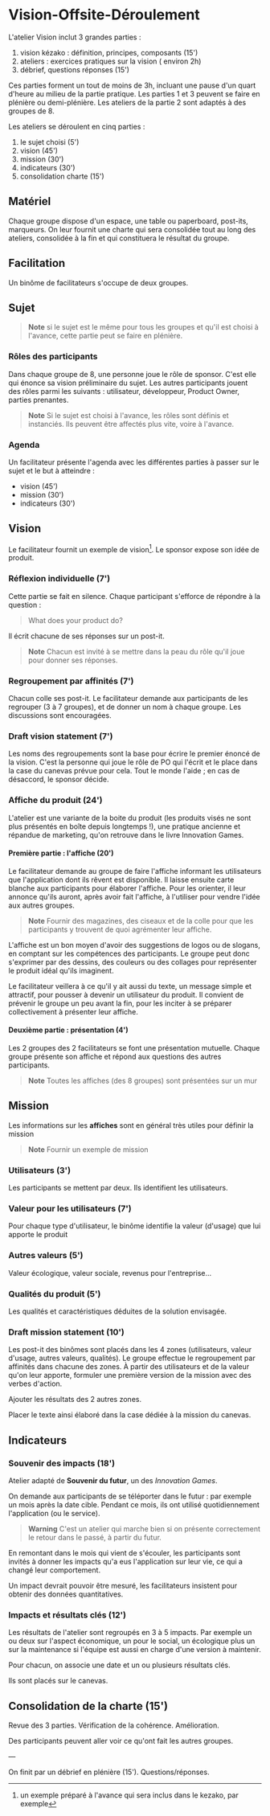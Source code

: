 # Vision-Offsite-Déroulement

L'atelier Vision inclut 3 grandes parties :
1. vision kézako : définition, principes, composants (15')
2. ateliers : exercices pratiques sur la vision ( environ 2h)
3. débrief, questions réponses (15')

Ces parties forment un tout de moins de 3h, incluant une pause d'un quart d'heure au milieu de la partie pratique.
Les parties 1 et 3 peuvent se faire en plénière ou demi-plénière. Les ateliers de la partie 2 sont adaptés à des groupes de 8.

Les ateliers se déroulent en cinq parties :
1. le sujet choisi (5')
2. vision (45')
3. mission (30')
4. indicateurs (30')
5. consolidation charte (15')

## Matériel
Chaque groupe dispose d'un espace, une table ou paperboard, post-its, marqueurs.
On leur fournit une charte qui sera consolidée tout au long des ateliers, consolidée à la fin et qui constituera le résultat du groupe.

## Facilitation
Un binôme de facilitateurs s'occupe de deux groupes.

## Sujet

> **Note**
> si le sujet est le même pour tous les groupes et qu'il est choisi à l'avance, cette partie peut se faire en plénière.

### Rôles des participants

Dans chaque groupe de 8, une personne joue le rôle de sponsor. C'est elle qui énonce sa vision préliminaire du sujet.
Les autres participants jouent des rôles parmi les suivants : utilisateur, développeur, Product Owner, parties prenantes.

> **Note**
> Si le sujet est choisi à l'avance, les rôles sont définis et instanciés. Ils peuvent être affectés plus vite, voire à l'avance.

### Agenda
Un facilitateur présente l'agenda avec les différentes parties à passer sur le sujet et le but à atteindre :
- vision (45')
- mission (30')
- indicateurs (30')

## Vision
Le facilitateur fournit un exemple de vision[^ex]. Le sponsor expose son idée de produit.

[^ex]: un exemple préparé à l'avance qui sera inclus dans le kezako, par exemple

### Réflexion individuelle (7')
Cette partie se fait en silence. Chaque participant s'efforce de répondre à la question :
> What does your product do?

Il écrit chacune de ses réponses sur un post-it.

> **Note**
> Chacun est invité à se mettre dans la peau du rôle qu'il joue pour donner ses réponses.

### Regroupement par affinités (7')
Chacun colle ses post-it. Le facilitateur demande aux participants de les regrouper (3 à 7 groupes), et de donner un nom à chaque groupe.
Les discussions sont encouragées.

### Draft vision statement (7')
Les noms des regroupements sont la base pour écrire le premier énoncé de la vision.
C'est la personne qui joue le rôle de PO qui l'écrit et le place dans la case du canevas prévue pour cela. Tout le monde l'aide ; en cas de désaccord, le sponsor décide.

### Affiche du produit (24')
L'atelier est une variante de la boite du produit (les produits visés ne sont plus présentés en boîte depuis longtemps !), une pratique ancienne et répandue de marketing, qu'on retrouve dans le livre Innovation Games.

#### Première partie : l'affiche (20')

Le facilitateur demande au groupe de faire l'affiche informant les utilisateurs que l'application dont ils rêvent est disponible. Il laisse ensuite carte blanche aux participants pour élaborer l'affiche. Pour les orienter, il leur annonce qu'ils auront, après avoir fait l'affiche, à l'utiliser pour vendre l'idée aux autres groupes.

> **Note**
> Fournir des magazines, des ciseaux et de la colle pour que les participants y trouvent de quoi agrémenter leur affiche.

L'affiche est un bon moyen d'avoir des suggestions de logos ou de slogans, en comptant sur les compétences des participants. Le groupe peut donc s'exprimer par des dessins, des couleurs ou des collages pour représenter le produit idéal qu'ils imaginent.

Le facilitateur veillera à ce qu'il y ait aussi du texte, un message simple et attractif, pour pousser à devenir un utilisateur du produit. Il convient de prévenir le groupe un peu avant la fin, pour les inciter à se préparer collectivement à présenter leur affiche.

#### Deuxième partie : présentation (4')

Les 2 groupes des 2 facilitateurs se font une présentation mutuelle.
Chaque groupe présente son affiche et répond aux questions des autres participants.

> **Note**
> Toutes les affiches (des 8 groupes) sont présentées sur un mur


##  Mission

Les informations sur les **affiches** sont en général très utiles pour définir la mission

> **Note**
> Fournir un exemple de mission


### Utilisateurs (3')

Les participants se mettent par deux. Ils identifient les utilisateurs.

### Valeur pour les utilisateurs (7')

Pour chaque type d'utilisateur, le binôme identifie la valeur (d'usage) que lui apporte le produit

### Autres valeurs (5')

Valeur écologique, valeur sociale, revenus pour l'entreprise…

### Qualités du produit (5')

Les qualités et caractéristiques déduites de la solution envisagée.

### Draft mission statement (10')

Les post-it des binômes sont placés dans les 4 zones (utilisateurs, valeur d'usage, autres valeurs, qualités).
Le groupe effectue le regroupement par affinités dans chacune des zones.
À partir des utilisateurs et de la valeur qu'on leur apporte, formuler une première version de la mission avec des verbes d'action.

Ajouter les résultats des 2 autres zones.

Placer le texte ainsi élaboré dans la case dédiée à la mission du canevas.

## Indicateurs

### Souvenir des impacts (18')

Atelier adapté de **Souvenir du futur**, un des _Innovation Games_.

On demande aux participants de se téléporter dans le futur : par exemple un mois après la date cible. Pendant ce mois, ils ont utilisé quotidiennement l'application (ou le service).

> **Warning**
> C'est un atelier qui marche bien si on présente correctement le retour dans le passé, à partir du futur.

En remontant dans le mois qui vient de s'écouler, les participants sont invités à donner les impacts qu'a eus l'application sur leur vie, ce qui a changé leur comportement.

Un impact devrait pouvoir être mesuré, les facilitateurs insistent pour obtenir des données quantitatives.

### Impacts et résultats clés (12')

Les résultats de l'atelier sont regroupés en 3 à 5 impacts. Par exemple un ou deux sur l'aspect économique, un pour le social, un écologique plus un sur la maintenance si l'équipe est aussi en charge d'une version à maintenir.

Pour chacun, on associe une date et un ou plusieurs résultats clés.

Ils sont placés sur le canevas.

## Consolidation de la charte (15')

Revue des 3 parties. Vérification de la cohérence. Amélioration.

Des participants peuvent aller voir ce qu'ont fait les autres groupes.

—

On finit par un débrief en plénière (15').
Questions/réponses.
